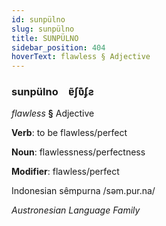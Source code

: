 ```yaml
---
id: sunpülno
slug: sunpülno
title: SUNPÜLNO
sidebar_position: 404
hoverText: flawless § Adjective
---
```


### sunpülno&emsp;<span kind="abugida">ɐ̃ʃʋ͊ʄƨ</span>

*flawless* **§** Adjective

**Verb**: to be flawless/perfect

**Noun**: flawlessness/perfectness

**Modifier**: flawless/perfect

Indonesian sêmpurna /səm.pur.na/

*Austronesian Language Family*